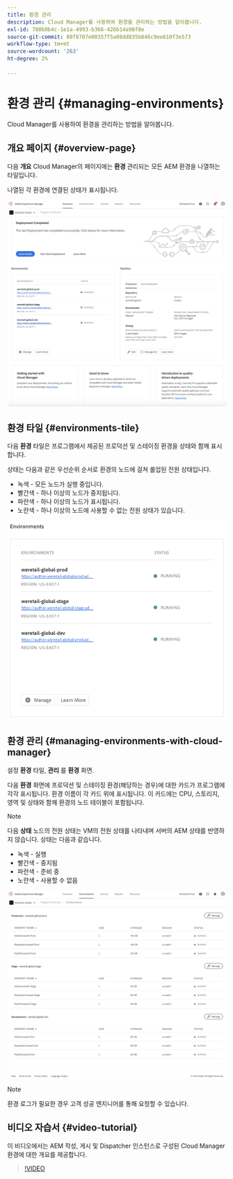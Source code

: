 ```yaml
---
title: 환경 관리
description: Cloud Manager를 사용하여 환경을 관리하는 방법을 알아봅니다.
exl-id: 700b0b4c-1e1a-4993-b366-426b14a98f8e
source-git-commit: 80f8707e00357f5a08dd835b846c9ee610f3e573
workflow-type: tm+mt
source-wordcount: '263'
ht-degree: 2%

---
```



# 환경 관리 {#managing-environments}

Cloud Manager를 사용하여 환경을 관리하는 방법을 알아봅니다.

## 개요 페이지 {#overview-page}

다음 **개요** Cloud Manager의 페이지에는 **환경** 관리되는 모든 AEM 환경을 나열하는 타일입니다.

나열된 각 환경에 연결된 상태가 표시됩니다.

![개요 페이지](/help/assets/Manage-Environ-Overview.png)

## 환경 타일 {#environments-tile}

다음 **환경** 타일은 프로그램에서 제공된 프로덕션 및 스테이징 환경을 상태와 함께 표시합니다.

상태는 다음과 같은 우선순위 순서로 환경의 노드에 걸쳐 롤업된 전원 상태입니다.

* 녹색 - 모든 노드가 실행 중입니다.
* 빨간색 - 하나 이상의 노드가 중지됩니다.
* 파란색 - 하나 이상의 노드가 표시됩니다.
* 노란색 - 하나 이상의 노드에 사용할 수 없는 전원 상태가 있습니다.

![환경 타일](/help/assets/Environments-card-new.png)

## 환경 관리 {#managing-environments-with-cloud-manager}

설정 **환경** 타일, **관리** 를 **환경** 화면.

다음 **환경** 화면에 프로덕션 및 스테이징 환경(해당하는 경우)에 대한 카드가 프로그램에 각각 표시됩니다. 환경 이름이 각 카드 위에 표시됩니다. 이 카드에는 CPU, 스토리지, 영역 및 상태와 함께 환경의 노드 테이블이 포함됩니다.

>[!NOTE]
>
>다음 **상태** 노드의 전원 상태는 VM의 전원 상태를 나타내며 서버의 AEM 상태를 반영하지 않습니다. 상태는 다음과 같습니다.

* 녹색 - 실행
* 빨간색 - 중지됨
* 파란색 - 준비 중
* 노란색 - 사용할 수 없음

![환경 탭](/help/assets/Environments-tab.png)

>[!NOTE]
>
>환경 로그가 필요한 경우 고객 성공 엔지니어를 통해 요청할 수 있습니다.

## 비디오 자습서 {#video-tutorial}

이 비디오에서는 AEM 작성, 게시 및 Dispatcher 인스턴스로 구성된 Cloud Manager 환경에 대한 개요를 제공합니다.

>[!VIDEO](https://video.tv.adobe.com/v/26318/)
